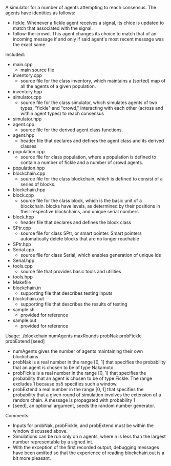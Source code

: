 A simulator for a number of agents attempting to reach consensus. The agents have
identities as follows:
- fickle. Whenever a fickle agent receives a signal, its chice is updated to match that associated with the signal.
- follow-the-crowd. This agent changes its choice to match that of an incoming message if and only if said agent's most recent message was the exact same.

Included:
- main.cpp
	- main source file
- inventory.cpp
	- source file for the class inventory, which maintains a (sorted) map of all the agents of a given population.
- inventory.hpp
- simulator.cpp
	- source file for the class simulator, which simulates agents of two types, "fickle" and "crowd," interacting with each other (across and within agent types) to reach consensus
- simulator.hpp
- agent.cpp
	- source file for the derived agent class functions.
- agent.hpp
	- header file that declares and defines the agent class and its derived classes
- population.cpp
	- source file for class population, where a population is defined to contain a number of fickle and a number of crowd agents.
- population.hpp
- blockchain.cpp
	- source file for the class blockchain, which is defined to consist of a series of blocks.
- blockchain.hpp
- block.cpp
	- source file for the class block, which is the basic unit of a blockchain. blocks have levels, as determined by their positions in their respective blockchains, and unique serial numbers
- block.hpp
	- header file that declares and defines the block class
- SPtr.cpp
	- source file for class SPtr, or smart pointer. Smart pointers automatically delete blocks that are no longer reachable
- SPtr.hpp
- Serial.cpp
	- source file for class Serial, which enables generation of unique ids
- Serial.hpp
- tools.cpp
	- source file that provides basic tools and utilities
- tools.hpp
- Makefile
- blockchain.in
	- supporting file that describes testing inputs
- blockchain.out
	- supporting file that describes the results of testing
- sample.sh
	- provided for reference
- sample.out
	- provided for reference

Usage:
./blockchain numAgents maxRounds probNak probFickle probExtend [seed]
- numAgents gives the number of agents maintaining their own blockchains
- probNak is a real number in the range [0, 1] that specifies the probability that an agent is chosen to be of type Nakamoto.
- probFickle is a real number in the range [0, 1) that specifies the probability that an agent is chosen to be of type Fickle. The range excludes 1 because ps5 specifies such a window.
- probExtend a real number in the range [0, 1] that specifies the probability that a given round of simulation involves the extension of a random chain. A message is propagated with probability 1
- [seed], an optional argument, seeds the random number generator.

Comments:
- Inputs for probNak, probFickle, and probExtend must be within the window discussed above.
- Simulations can be run only on n agents, where n is less than the largest number representable by a signed int.
- With the exception of the first recorded output, debugging messages have been omitted so that the experience of reading blockchain.out is a bit more pleasant.

